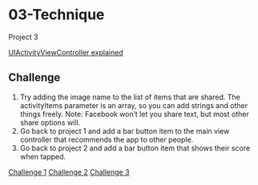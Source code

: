# 03-Technique

Project 3

[UIActivityViewController explained](https://github.com/plr-100daysOfSwift/01-StormViewer/releases/tag/day-22)


## Challenge

1. Try adding the image name to the list of items that are shared. The activityItems parameter is an array, so you can add strings and other things freely. Note: Facebook won’t let you share text, but most other share options will.
2. Go back to project 1 and add a bar button item to the main view controller that recommends the app to other people.
3. Go back to project 2 and add a bar button item that shows their score when tapped.

[Challenge 1](https://github.com/plr-100daysOfSwift/01-StormViewer/releases/tag/challenge-3-1)
[Challenge 2](https://github.com/plr-100daysOfSwift/01-StormViewer/releases/tag/challenge-3-2)
[Challenge 3](https://github.com/plr-100daysOfSwift/02-GuessTheFlag/releases/tag/challenge-3-3)

